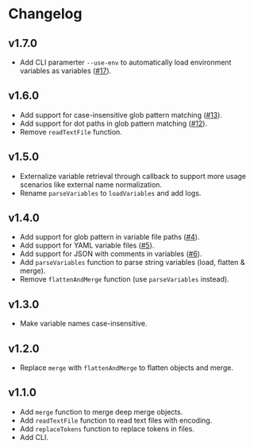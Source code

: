 # Changelog

## v1.7.0
- Add CLI paramerter `--use-env` to automatically load environment variables as variables ([#17](https://github.com/qetza/replacetokens/issues/17)).

## v1.6.0
- Add support for case-insensitive glob pattern matching ([#13](https://github.com/qetza/replacetokens/issues/13)).
- Add support for dot paths in glob pattern matching ([#12](https://github.com/qetza/replacetokens/issues/12)).
- Remove `readTextFile` function.

## v1.5.0
- Externalize variable retrieval through callback to support more usage scenarios like external name normalization.
- Rename `parseVariables` to `loadVariables` and add logs.

## v1.4.0
- Add support for glob pattern in variable file paths ([#4](https://github.com/qetza/replacetokens/issues/4)).
- Add support for YAML variable files ([#5](https://github.com/qetza/replacetokens/issues/5)).
- Add support for JSON with comments in variables ([#6](https://github.com/qetza/replacetokens/issues/6)).
- Add `parseVariables` function to parse string variables (load, flatten & merge).
- Remove `flattenAndMerge` function (use `parseVariables` instead).

## v1.3.0
- Make variable names case-insensitive.

## v1.2.0
- Replace `merge` with `flattenAndMerge` to flatten objects and merge.

## v1.1.0
- Add `merge` function to merge deep merge objects.
- Add `readTextFile` function to read text files with encoding.
- Add `replaceTokens` function to replace tokens in files.
- Add CLI.